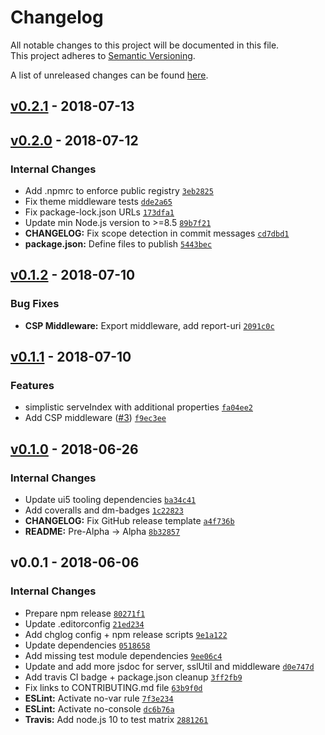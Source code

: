 # Changelog
All notable changes to this project will be documented in this file.  
This project adheres to [Semantic Versioning](http://semver.org/spec/v2.0.0.html).

A list of unreleased changes can be found [here](https://github.com/SAP/ui5-server/compare/v0.2.1...HEAD).

<a name="v0.2.1"></a>
## [v0.2.1] - 2018-07-13

<a name="v0.2.0"></a>
## [v0.2.0] - 2018-07-12
### Internal Changes
- Add .npmrc to enforce public registry [`3eb2825`](https://github.com/SAP/ui5-server/commit/3eb2825af9d20c61beaadd811b3a1ed911159314)
- Fix theme middleware tests [`dde2a65`](https://github.com/SAP/ui5-server/commit/dde2a65a260c51c0811245bdc92bb3409b91de9e)
- Fix package-lock.json URLs [`173dfa1`](https://github.com/SAP/ui5-server/commit/173dfa1acf9e9a679250cd11412ae143e37d4e75)
- Update min Node.js version to >=8.5 [`89b7f21`](https://github.com/SAP/ui5-server/commit/89b7f219279e9b92f200e7822c0f13134044c12c)
- **CHANGELOG:** Fix scope detection in commit messages [`cd7dbd1`](https://github.com/SAP/ui5-server/commit/cd7dbd1011830e273d4e001fca1ba3cd719ee598)
- **package.json:** Define files to publish [`5443bec`](https://github.com/SAP/ui5-server/commit/5443bec4363bf38d3935d5b13deb75438e62275a)


<a name="v0.1.2"></a>
## [v0.1.2] - 2018-07-10
### Bug Fixes
- **CSP Middleware:** Export middleware, add report-uri [`2091c0c`](https://github.com/SAP/ui5-server/commit/2091c0cc093f9997c582e301ad52bbe74d4651d6)


<a name="v0.1.1"></a>
## [v0.1.1] - 2018-07-10
### Features
- simplistic serveIndex with additional properties [`fa04ee2`](https://github.com/SAP/ui5-server/commit/fa04ee227cf5d4af4a8ba5d4d3fa594cee417da0)
- Add CSP middleware ([#3](https://github.com/SAP/ui5-server/issues/3)) [`f9ec3ee`](https://github.com/SAP/ui5-server/commit/f9ec3eeb43708462c2d683a80beb1816beeddc92)


<a name="v0.1.0"></a>
## [v0.1.0] - 2018-06-26
### Internal Changes
- Update ui5 tooling dependencies [`ba34c41`](https://github.com/SAP/ui5-server/commit/ba34c41f4d291b109e2dc770672f8e945778e665)
- Add coveralls and dm-badges [`1c22823`](https://github.com/SAP/ui5-server/commit/1c22823870acb1c761c4f52ce5b676219d411541)
- **CHANGELOG:** Fix GitHub release template [`a4f736b`](https://github.com/SAP/ui5-server/commit/a4f736b189e74ad4b65f195509da198196d623b9)
- **README:** Pre-Alpha -> Alpha [`8b32857`](https://github.com/SAP/ui5-server/commit/8b32857e88699ef62292a3b69b30e724d960441e)


<a name="v0.0.1"></a>
## v0.0.1 - 2018-06-06
### Internal Changes
- Prepare npm release [`80271f1`](https://github.com/SAP/ui5-server/commit/80271f1c80dd6fb65ced85d949f28dd75f9bc74f)
- Update .editorconfig [`21ed234`](https://github.com/SAP/ui5-server/commit/21ed234f7e492ea1c6000e26855cd1e2c2c1a6a5)
- Add chglog config + npm release scripts [`9e1a122`](https://github.com/SAP/ui5-server/commit/9e1a1226b64a595ec72f1c886343c56b625f56d0)
- Update dependencies [`0518658`](https://github.com/SAP/ui5-server/commit/0518658cb9bab9e551a4406bfa905ffeb9218dad)
- Add missing test module dependencies [`9ee06c4`](https://github.com/SAP/ui5-server/commit/9ee06c4ed5e8ae9e1de1fc497768909313e769d6)
- Update and add more jsdoc for server, sslUtil and middleware [`d0e747d`](https://github.com/SAP/ui5-server/commit/d0e747d598b8f6696755581582f53e276260c72c)
- Add travis CI badge + package.json cleanup [`3ff2fb9`](https://github.com/SAP/ui5-server/commit/3ff2fb91f1c350cae284c9e1398e9efd4b82b2f2)
- Fix links to CONTRIBUTING.md file [`63b9f0d`](https://github.com/SAP/ui5-server/commit/63b9f0d20fb4c76f182ff9dea8692c85e4a1897d)
- **ESLint:** Activate no-var rule [`7f3e234`](https://github.com/SAP/ui5-server/commit/7f3e2348e977232676c4829e8079dad6e4f1d8ea)
- **ESLint:** Activate no-console [`dc6b76a`](https://github.com/SAP/ui5-server/commit/dc6b76a3f19b49a18396631fcfa13f97f3e42e47)
- **Travis:** Add node.js 10 to test matrix [`2881261`](https://github.com/SAP/ui5-server/commit/2881261a05afd737af7c8874b91819a52b8f88df)


[v0.2.1]: https://github.com/SAP/ui5-server/compare/v0.2.0...v0.2.1
[v0.2.0]: https://github.com/SAP/ui5-server/compare/v0.1.2...v0.2.0
[v0.1.2]: https://github.com/SAP/ui5-server/compare/v0.1.1...v0.1.2
[v0.1.1]: https://github.com/SAP/ui5-server/compare/v0.1.0...v0.1.1
[v0.1.0]: https://github.com/SAP/ui5-server/compare/v0.0.1...v0.1.0
